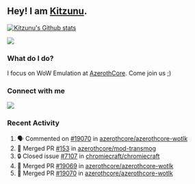 ## Hey! I am [Kitzunu](https://Github.com/Kitzunu).

<!--<a href="https://github-readme-stats.kitzunu.vercel.app/api?username=Kitzunu&show_icons=true&theme=dark">
  <img align="center" src="https://github-readme-stats.kitzunu.vercel.app/api?username=Kitzunu&show_icons=true&theme=dark" />
</a>-->

[![Kitzunu's Github stats](https://github-readme-stats.vercel.app/api?username=kitzunu&theme=github_dark&show_icons=true)](https://github.com/Kitzunu)

<a href="https://github-readme-stats.kitzunu.vercel.app/api?username=Kitzunu&show_icons=true&theme=dark">
  <img align="center" src="https://github-readme-stats.vercel.app/api/top-langs/?username=Kitzunu&layout=compact&theme=dark" />
</a>

### What do I do?

I focus on WoW Emulation at [AzerothCore](https://Github.com/AzerothCore). Come join us ;)

### Connect with me
[![](https://img.shields.io/badge/AzerothCore%20Discord-Connect%20with%20me!-green)](https://discord.com/invite/gkt4y2x)

### Recent Activity

<!--START_SECTION:activity-->
1. 🗣 Commented on [#19070](https://github.com/azerothcore/azerothcore-wotlk/pull/19070#issuecomment-2174030910) in [azerothcore/azerothcore-wotlk](https://github.com/azerothcore/azerothcore-wotlk)
2. 🎉 Merged PR [#153](https://github.com/azerothcore/mod-transmog/pull/153) in [azerothcore/mod-transmog](https://github.com/azerothcore/mod-transmog)
3. 🔒 Closed issue [#7107](https://github.com/chromiecraft/chromiecraft/issues/7107) in [chromiecraft/chromiecraft](https://github.com/chromiecraft/chromiecraft)
4. 🎉 Merged PR [#19069](https://github.com/azerothcore/azerothcore-wotlk/pull/19069) in [azerothcore/azerothcore-wotlk](https://github.com/azerothcore/azerothcore-wotlk)
5. 🎉 Merged PR [#19070](https://github.com/azerothcore/azerothcore-wotlk/pull/19070) in [azerothcore/azerothcore-wotlk](https://github.com/azerothcore/azerothcore-wotlk)
<!--END_SECTION:activity-->
